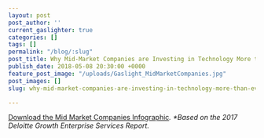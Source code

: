```yaml
---
layout: post
post_author: ''
current_gaslighter: true
categories: []
tags: []
permalink: "/blog/:slug"
post_title: Why Mid-Market Companies are Investing in Technology More than Ever Before
publish_date: 2018-05-08 20:30:00 +0000
feature_post_image: "/uploads/Gaslight_MidMarketCompanies.jpg"
post_images: []
slug: why-mid-market-companies-are-investing-in-technology-more-than-ever-before

---
```

[Download the Mid Market Companies Infographic](https://s3.amazonaws.com/gaslight-blog/why-mid-market-companies-are-investing-in-technology-more-than-ever-before/Gaslight_MidMarketCompanies.jpg)_. *Based on the 2017 Deloitte Growth Enterprise Services Report._ 